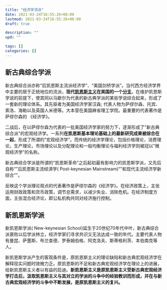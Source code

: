 ```yaml
---
title: "经济学流派"
date: 2021-03-24T16:55:26+08:00
lastmod: 2021-03-24T16:55:26+08:00
draft: true

description: ""
upd: ""

tags: []
categories: []
---
```






## 新古典综合学派

新古典综合派亦称“后凯恩斯主流派经济学”、“美国剑桥学派”。当代西方经济学界中主要的居于正统地位的流派，**现代[凯恩斯主义](https://baike.baidu.com/item/凯恩斯主义/477914)在美国的一个[分支](https://baike.baidu.com/item/分支/8971590)**。在维护凯恩斯学说的前提下，使其同以马歇尔为代表的新古典学派的某些学说综合起来，形成了一套新的理论体系。其先驱者为美国经济学家汉森; 代表人物为萨缪尔森、托宾、索洛、海勒以及英国人米德等。大本营在美国麻省理工学院。最重要的代表著作是萨缪尔森的 《经济学》。

二战后，在以萨缪尔森为代表的一批美国经济学家的努力下，逐渐形成了"新古典综合派"的宏观经济学。一系列**在凯恩斯基本理论基础上的最新研究成果被综合在一起**，形成了所谓的”宏观经济学”。而传统的经济学理论，包括价格理论，消费理论，生产理论，市场理论以及分配理论和一般均衡理论与福利经济学则被冠以”微观经济学”的名称。

新古典综合学派是所谓的“凯恩斯革命”之后起初最有影响力的凯恩斯学派，又先后自称“"后凯恩斯主流经済学( Post-keynesian Mainstream)“"和现代主流经济学新综合”"。

反映这个学派理论观点的代表著作是萨缪尔森的《经济学》。在经济政策上，主张运用财政政策和货币政策，调节总需求，以减少失业、消除危机。在经济制度方面，主张混合经济论，即公私机构共同对经济施行控制。

## 新凯恩斯学派

新凯恩斯学派( New-keynesian School)延生于20世纪70年代中叶，新古典综合派衰败以后学派林立，经济学家们寻求共识又无法达成一致的年代。主要代表人物有曼昆、萨墨斯、布兰查德、罗泰姆伯格、阿克洛夫、斯蒂格利茨、本伯南克等人。

新凯恩斯学派产生的客观条件是，原凯恩斯主义的理论缺陷和新古典宏观经济学在解释现实问题时效微力乏。原凯恩斯的不足和新古典宏观经济学在理论上的进展，给新凯恩斯主义者以有益的启迪。**新凯恩斯主义是原凯恩斯主义受新古典宏观经济学打击后，汲取凯恩斯主义与其对立的学派的斗争中的经验教训而形成，并在与新古典宏观经济学的斗争中不断发展，是原凯恩斯主义的复兴。**